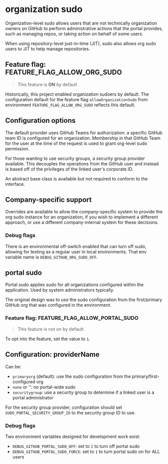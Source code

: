 # organization sudo

Organization-level sudo allows users that are not technically organization owners on
GitHub to perform administrative actions that the portal provides, such as managing repos,
or taking action on behalf of some users.

When using repository-level just-in-time (JIT), sudo also allows org sudo users to
JIT to help manage repositories.

## Feature flag: FEATURE_FLAG_ALLOW_ORG_SUDO

> This feature is **ON** by default

Historically, this project enabled organization sudoers by default. The configuration
default for the feature flag `allowOrganizationSudo` from environment `FEATURE_FLAG_ALLOW_ORG_SUDO`
reflects this default.

## Configuration options

The default provider uses GitHub Teams for authorization: a specific GitHub team ID is
configured for an organization. Membership in that GitHub Team for the user at the time
of the request is used to grant org-level sudo permission.

For those wanting to use security groups, a security group provider available. This
decouples the operations from the GitHub user and instead is based off of the privileges
of the linked user's corporate ID.

An abstract base class is available but not required to conform to the interface.

## Company-specific support

Overrides are available to allow the company-specific system to provide the
org sudo instance for an organization, if you wish to implement a different
approach, or use a different company-internal system for these decisions.

### Debug flags

There is an environmental off-switch enabled that can turn off sudo, allowing for testing
as a regular user in local environments. That env variable name is `DEBUG_GITHUB_ORG_SUDO_OFF`.

## portal sudo

Portal sudo applies sudo for all organizations configured within the application.
Used by system administrators typically.

The original design was to use the sudo configuration from the first/primary GitHub org
that was configured in the environment.

### Feature flag: FEATURE_FLAG_ALLOW_PORTAL_SUDO

> This feature is not on by default.

To opt into the feature, set the value to `1`.

## Configuration: providerName

Can be:

- `primaryorg` (default): use the sudo configuration from the primary/first-configured org
- `none` or '': no portal-wide sudo
- `securitygroup`: use a security group to determine if a linked user is a portal administrator

For the security group provider, configuration should set `SUDO_PORTAL_SECURITY_GROUP_ID` to the
security group ID to use.

### Debug flags

Two environment variables designed for development work exist:

- `DEBUG_GITHUB_PORTAL_SUDO_OFF`: set to `1` to turn off portal sudo
- `DEBUG_GITHUB_PORTAL_SUDO_FORCE`: set to `1` to turn portal sudo on for ALL users
